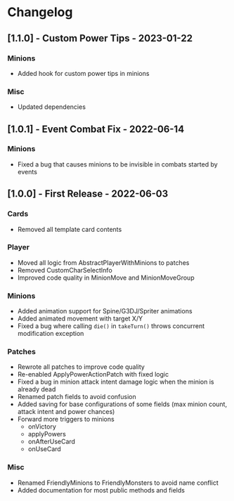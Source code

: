 # Changelog

## [1.1.0] - Custom Power Tips - 2023-01-22

### Minions

- Added hook for custom power tips in minions

### Misc

- Updated dependencies

## [1.0.1] - Event Combat Fix - 2022-06-14

### Minions

- Fixed a bug that causes minions to be invisible in combats started by events

## [1.0.0] - First Release - 2022-06-03

### Cards

- Removed all template card contents

### Player

- Moved all logic from AbstractPlayerWithMinions to patches
- Removed CustomCharSelectInfo
- Improved code quality in MinionMove and MinionMoveGroup

### Minions

- Added animation support for Spine/G3DJ/Spriter animations
- Added animated movement with target X/Y
- Fixed a bug where calling `die()` in `takeTurn()` throws concurrent modification exception

### Patches

- Rewrote all patches to improve code quality
- Re-enabled ApplyPowerActionPatch with fixed logic
- Fixed a bug in minion attack intent damage logic when the minion is already dead
- Renamed patch fields to avoid confusion
- Added saving for base configurations of some fields (max minion count, attack intent and power chances)
- Forward more triggers to minions
    - onVictory
    - applyPowers
    - onAfterUseCard
    - onUseCard

### Misc

- Renamed FriendlyMinions to FriendlyMonsters to avoid name conflict
- Added documentation for most public methods and fields